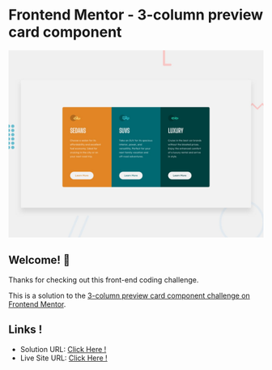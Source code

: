 # Frontend Mentor - 3-column preview card component

![Design preview for the 3-column preview card component coding challenge](./design/desktop-preview.jpg)

## Welcome! 👋

Thanks for checking out this front-end coding challenge.

This is a solution to the [3-column preview card component challenge on Frontend Mentor](https://www.frontendmentor.io/challenges/3column-preview-card-component-pH92eAR2-).

## Links !
- Solution URL: [Click Here !](https://www.frontendmentor.io/solutions/responsive-3-column-preview-card-z-J-BHzJgf)
- Live Site URL: [Click Here !](https://erenymo.github.io/3-column-preview-card/)
